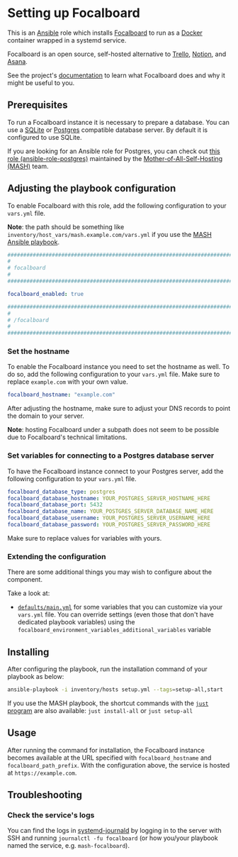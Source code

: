 <!--
SPDX-FileCopyrightText: 2020 - 2024 MDAD project contributors
SPDX-FileCopyrightText: 2020 - 2024 Slavi Pantaleev
SPDX-FileCopyrightText: 2020 Aaron Raimist
SPDX-FileCopyrightText: 2020 Chris van Dijk
SPDX-FileCopyrightText: 2020 Dominik Zajac
SPDX-FileCopyrightText: 2020 Mickaël Cornière
SPDX-FileCopyrightText: 2022 François Darveau
SPDX-FileCopyrightText: 2022 Julian Foad
SPDX-FileCopyrightText: 2022 Warren Bailey
SPDX-FileCopyrightText: 2023 Antonis Christofides
SPDX-FileCopyrightText: 2023 Felix Stupp
SPDX-FileCopyrightText: 2023 Julian-Samuel Gebühr
SPDX-FileCopyrightText: 2023 Pierre 'McFly' Marty
SPDX-FileCopyrightText: 2024 - 2025 Suguru Hirahara

SPDX-License-Identifier: AGPL-3.0-or-later
-->

# Setting up Focalboard

This is an [Ansible](https://www.ansible.com/) role which installs [Focalboard](https://www.focalboard.com/) to run as a [Docker](https://www.docker.com/) container wrapped in a systemd service.

Focalboard is an open source, self-hosted alternative to [Trello](https://trello.com/), [Notion](https://www.notion.so/), and [Asana](https://asana.com/).

See the project's [documentation](https://github.com/mattermost-community/focalboard/blob/main/README.md) to learn what Focalboard does and why it might be useful to you.

## Prerequisites

To run a Focalboard instance it is necessary to prepare a database. You can use a [SQLite](https://www.sqlite.org/) or [Postgres](https://www.postgresql.org/) compatible database server. By default it is configured to use SQLite.

If you are looking for an Ansible role for Postgres, you can check out [this role (ansible-role-postgres)](https://github.com/mother-of-all-self-hosting/ansible-role-postgres) maintained by the [Mother-of-All-Self-Hosting (MASH)](https://github.com/mother-of-all-self-hosting) team.

## Adjusting the playbook configuration

To enable Focalboard with this role, add the following configuration to your `vars.yml` file.

**Note**: the path should be something like `inventory/host_vars/mash.example.com/vars.yml` if you use the [MASH Ansible playbook](https://github.com/mother-of-all-self-hosting/mash-playbook).

```yaml
########################################################################
#                                                                      #
# focalboard                                                           #
#                                                                      #
########################################################################

focalboard_enabled: true

########################################################################
#                                                                      #
# /focalboard                                                          #
#                                                                      #
########################################################################
```

### Set the hostname

To enable the Focalboard instance you need to set the hostname as well. To do so, add the following configuration to your `vars.yml` file. Make sure to replace `example.com` with your own value.

```yaml
focalboard_hostname: "example.com"
```

After adjusting the hostname, make sure to adjust your DNS records to point the domain to your server.

**Note**: hosting Focalboard under a subpath does not seem to be possible due to Focalboard's technical limitations.

### Set variables for connecting to a Postgres database server

To have the Focalboard instance connect to your Postgres server, add the following configuration to your `vars.yml` file.

```yaml
focalboard_database_type: postgres
focalboard_database_hostname: YOUR_POSTGRES_SERVER_HOSTNAME_HERE
focalboard_database_port: 5432
focalboard_database_name: YOUR_POSTGRES_SERVER_DATABASE_NAME_HERE
focalboard_database_username: YOUR_POSTGRES_SERVER_USERNAME_HERE
focalboard_database_password: YOUR_POSTGRES_SERVER_PASSWORD_HERE
```

Make sure to replace values for variables with yours.

### Extending the configuration

There are some additional things you may wish to configure about the component.

Take a look at:

- [`defaults/main.yml`](../defaults/main.yml) for some variables that you can customize via your `vars.yml` file. You can override settings (even those that don't have dedicated playbook variables) using the `focalboard_environment_variables_additional_variables` variable

## Installing

After configuring the playbook, run the installation command of your playbook as below:

```sh
ansible-playbook -i inventory/hosts setup.yml --tags=setup-all,start
```

If you use the MASH playbook, the shortcut commands with the [`just` program](https://github.com/mother-of-all-self-hosting/mash-playbook/blob/main/docs/just.md) are also available: `just install-all` or `just setup-all`

## Usage

After running the command for installation, the Focalboard instance becomes available at the URL specified with `focalboard_hostname` and `focalboard_path_prefix`. With the configuration above, the service is hosted at `https://example.com`.

## Troubleshooting

### Check the service's logs

You can find the logs in [systemd-journald](https://www.freedesktop.org/software/systemd/man/systemd-journald.service.html) by logging in to the server with SSH and running `journalctl -fu focalboard` (or how you/your playbook named the service, e.g. `mash-focalboard`).
